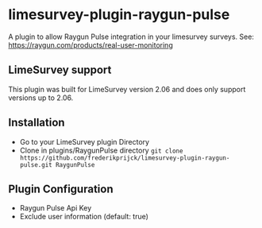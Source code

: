 # limesurvey-plugin-raygun-pulse
A plugin to allow Raygun Pulse integration in your limesurvey surveys. See: https://raygun.com/products/real-user-monitoring

## LimeSurvey support
This plugin was built for LimeSurvey version 2.06 and does only support versions up to 2.06.

## Installation
- Go to your LimeSurvey plugin Directory
- Clone in plugins/RaygunPulse directory `git clone https://github.com/frederikprijck/limesurvey-plugin-raygun-pulse.git RaygunPulse`

## Plugin Configuration
- Raygun Pulse Api Key
- Exclude user information (default: true)
